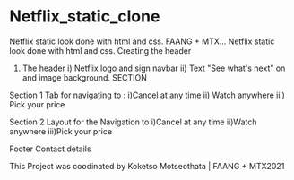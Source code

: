# Netflix_static_clone
Netflix static look done with html and css. FAANG + MTX...
Netflix static look done with html and css.
Creating the header 

1. The header 
 i) Netflix logo and sign navbar
 ii) Text "See what's next" on and image background.
 SECTION

Section 1
Tab for navigating to : 
i)Cancel at any time
ii) Watch anywhere
iii) Pick your price

Section 2
Layout for the Navigation to i)Cancel at any time   ii)Watch anywhere iii)Pick your price


Footer 
Contact details

This Project was coodinated by Koketso Motseothata | FAANG + MTX2021
